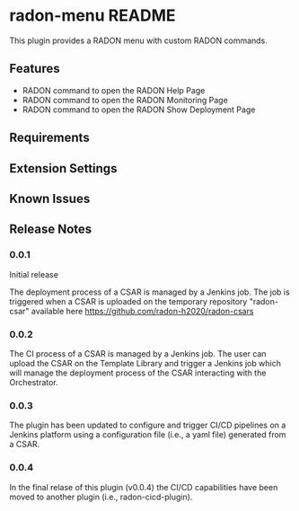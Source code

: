 # radon-menu README

This plugin provides a RADON menu with custom RADON commands.

## Features

- RADON command to open the RADON Help Page
- RADON command to open the RADON Monitoring Page
- RADON command to open the RADON Show Deployment Page 

## Requirements


## Extension Settings


## Known Issues


## Release Notes

### 0.0.1

Initial release

The deployment process of a CSAR is managed by a Jenkins job. The job is triggered when a CSAR is uploaded on the temporary repository "radon-csar" available here https://github.com/radon-h2020/radon-csars

### 0.0.2

The CI process of a CSAR is managed by a Jenkins job. The user can upload the CSAR on the Template Library and trigger a Jenkins job which will manage the deployment process of the CSAR interacting with the Orchestrator.

### 0.0.3

The plugin has been updated to configure and trigger CI/CD pipelines on a Jenkins platform using a configuration file (i.e., a yaml file) generated from a CSAR.

### 0.0.4

In the final relase of this plugin (v0.0.4) the CI/CD capabilities have been moved to another plugin (i.e., radon-cicd-plugin).

